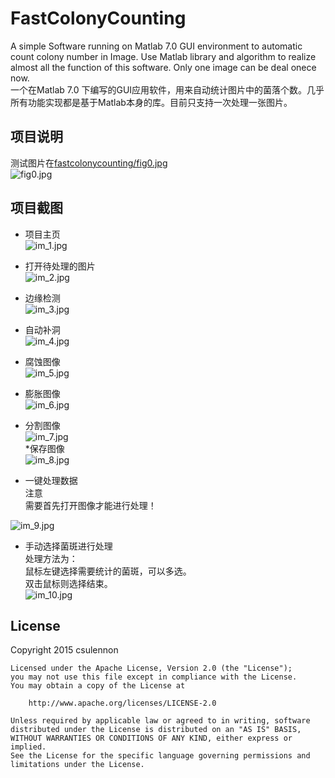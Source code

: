 FastColonyCounting 
==================

A simple Software running on Matlab 7.0 GUI environment to automatic count  colony number in Image. Use Matlab library and algorithm to realize almost all the function of this software. Only one image can be deal onece now.<br />
一个在Matlab 7.0 下编写的GUI应用软件，用来自动统计图片中的菌落个数。几乎所有功能实现都是基于Matlab本身的库。目前只支持一次处理一张图片。

项目说明
------------------
测试图片在[fastcolonycounting/fig0.jpg](fastcolonycounting/fig0.jpg)<br /> 
![fig0.jpg](fastcolonycounting/fig0.jpg)<br /> 

项目截图
------------------
* 项目主页<br />
![im_1.jpg](screen/im_01_main.png)<br />
* 打开待处理的图片<br />
![im_2.jpg](screen/im_02_open.png)<br /> 

* 边缘检测<br />
![im_3.jpg](screen/im_03_edge.png)<br /> 
* 自动补洞<br />
![im_4.jpg](screen/im_04_fillhole.png)<br /> 
* 腐蚀图像<br />
![im_5.jpg](screen/im_05_corrosion.png)<br /> 
* 膨胀图像<br />
![im_6.jpg](screen/im_06_expand.png)<br /> 
* 分割图像<br />
![im_7.jpg](screen/im_07_split.png)<br /> 
*保存图像<br />
![im_8.jpg](screen/im_08_save.png)<br /> 
* 一键处理数据<br />
    注意<br /> 
    需要首先打开图像才能进行处理！<br />

![im_9.jpg](screen/im_09_onekey.png)<br /> 
* 手动选择菌斑进行处理<br /> 
    处理方法为：<br /> 
    鼠标左键选择需要统计的菌斑，可以多选。<br /> 
    双击鼠标则选择结束。<br /> 
![im_10.jpg](screen/im_10_sigle_area.png)<br /> 


License
-------
 Copyright 2015 csulennon

    Licensed under the Apache License, Version 2.0 (the "License");
    you may not use this file except in compliance with the License.
    You may obtain a copy of the License at

        http://www.apache.org/licenses/LICENSE-2.0

    Unless required by applicable law or agreed to in writing, software
    distributed under the License is distributed on an "AS IS" BASIS,
    WITHOUT WARRANTIES OR CONDITIONS OF ANY KIND, either express or implied.
    See the License for the specific language governing permissions and
    limitations under the License.
